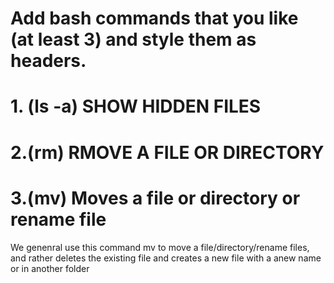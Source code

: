 # Add bash commands that you like (at least 3) and style them as headers.

# 1. (ls -a) SHOW HIDDEN FILES

# 2.(rm) RMOVE A FILE OR  DIRECTORY


# 3.(mv) Moves a file or directory or rename file
We genenral use this command mv <from> <to> to move a file/directory/rename files, and rather deletes the existing file and creates a new file with a anew name or in another folder  
  

